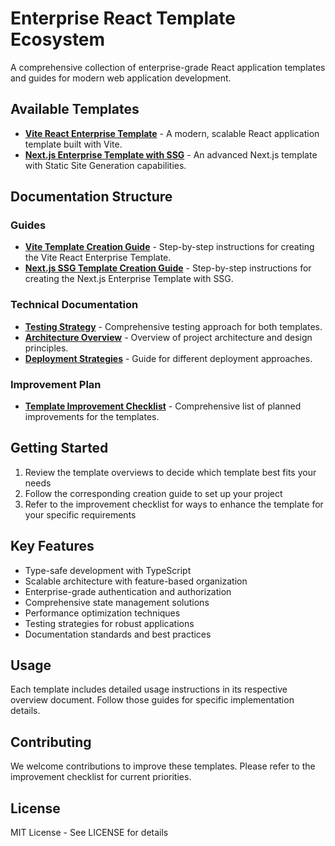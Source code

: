 # Enterprise React Template Ecosystem

A comprehensive collection of enterprise-grade React application templates and guides for modern web application development.

## Available Templates

- [**Vite React Enterprise Template**](./docs/vite/VITE-OVERVIEW.md) - A modern, scalable React application template built with Vite.
- [**Next.js Enterprise Template with SSG**](./docs/nextjs/NEXTJS-OVERVIEW.md) - An advanced Next.js template with Static Site Generation capabilities.

## Documentation Structure

### Guides
- [**Vite Template Creation Guide**](./docs/guides/VITE-CREATION-GUIDE.md) - Step-by-step instructions for creating the Vite React Enterprise Template.
- [**Next.js SSG Template Creation Guide**](./docs/guides/NEXTJS-CREATION-GUIDE.md) - Step-by-step instructions for creating the Next.js Enterprise Template with SSG.

### Technical Documentation
- [**Testing Strategy**](./docs/testing/TESTING-STRATEGY.md) - Comprehensive testing approach for both templates.
- [**Architecture Overview**](./docs/architecture-overview.md) - Overview of project architecture and design principles.
- [**Deployment Strategies**](./docs/deployment-strategies.md) - Guide for different deployment approaches.

### Improvement Plan
- [**Template Improvement Checklist**](./docs/improvements/TODO-IMPROVEMENTS.md) - Comprehensive list of planned improvements for the templates.

## Getting Started

1. Review the template overviews to decide which template best fits your needs
2. Follow the corresponding creation guide to set up your project
3. Refer to the improvement checklist for ways to enhance the template for your specific requirements

## Key Features

- Type-safe development with TypeScript
- Scalable architecture with feature-based organization
- Enterprise-grade authentication and authorization
- Comprehensive state management solutions
- Performance optimization techniques
- Testing strategies for robust applications
- Documentation standards and best practices

## Usage

Each template includes detailed usage instructions in its respective overview document. Follow those guides for specific implementation details.

## Contributing

We welcome contributions to improve these templates. Please refer to the improvement checklist for current priorities.

## License

MIT License - See LICENSE for details
